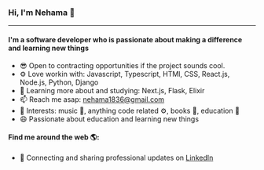 ### Hi, I'm Nehama 👋
---

<!-- I'm Nehama, a software engineer with experience in Ruby, Rails, JavaScript, React, MySQL and more. I've been working professionally in engineering and web development since 2018 but got my start back in days of MySpace and LiveJournal. I am enthusiastic about solving problems and outside of work my goal is to increase diversity in technology and help the next generation get their start. I am passionate about accessibility and committed to a web that works for everyone.-->

#### I'm a software developer who is passionate about making a difference and learning new things 

- 😎 Open to contracting opportunities if the project sounds cool.
- ⚙️ Love workin with: Javascript, Typescript, HTMl, CSS, React.js, Node.js, Python, Django
- 🌱 Learning more about and studying: Next.js, Flask, Elixir
- 📫 Reach me asap: nehama1836@gmail.com
- 💜 Interests: music 🎵, anything code related ⚙️, books 📖, education 🏫
- 😄 Passionate about education and learning new things

#### Find me around the web 🌎:
- 💼 Connecting and sharing professional updates on <a href="https://www.linkedin.com/in/nehamamandelbaum/">LinkedIn</a>

